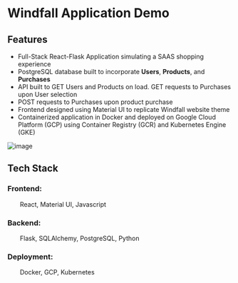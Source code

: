 # Windfall Application Demo
## Features
- Full-Stack React-Flask Application simulating a SAAS shopping experience
- PostgreSQL database built to incorporate **Users**, **Products**, and **Purchases**
- API built to GET Users and Products on load. GET requests to Purchases upon User selection
- POST requests to Purchases upon product purchase
- Frontend designed using Material UI to replicate Windfall website theme
- Containerized application in Docker and deployed on Google Cloud Platform (GCP) using Container Registry (GCR) and Kubernetes Engine (GKE)

![image](https://user-images.githubusercontent.com/96090461/236117863-a77f632b-7930-4d78-94d7-dc5696e67891.png)

## Tech Stack
### Frontend:
&emsp;&emsp;React, Material UI, Javascript
### Backend:
&emsp;&emsp;Flask, SQLAlchemy, PostgreSQL, Python
### Deployment:
&emsp;&emsp;Docker, GCP, Kubernetes
